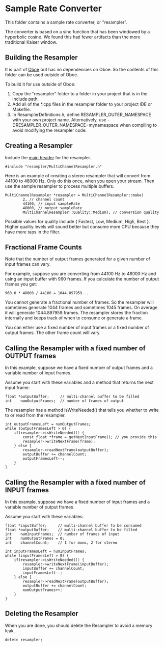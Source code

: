# Sample Rate Converter

This folder contains a sample rate converter, or "resampler".

The converter is based on a sinc function that has been windowed by a hyperbolic cosine.
We found this had fewer artifacts than the more traditional Kaiser window.

## Building the Resampler

It is part of [Oboe](https://github.com/google/oboe) but has no dependencies on Oboe.
So the contents of this folder can be used outside of Oboe.

To build it for use outside of Oboe:

1. Copy the "resampler" folder to a folder in your project that is in the include path.
2. Add all of the \*.cpp files in the resampler folder to your project IDE or Makefile.
3. In ResamplerDefinitions.h, define RESAMPLER_OUTER_NAMESPACE with your own project name. Alternatively, use -DRESAMPLER_OUTER_NAMESPACE=mynamespace when compiling to avoid modifying the resampler code.

## Creating a Resampler

Include the [main header](MultiChannelResampler.h) for the resampler.

    #include "resampler/MultiChannelResampler.h"

Here is an example of creating a stereo resampler that will convert from 44100 to 48000 Hz.
Only do this once, when you open your stream. Then use the sample resampler to process multiple buffers.

    MultiChannelResampler *resampler = MultiChannelResampler::make(
            2, // channel count
            44100, // input sampleRate
            48000, // output sampleRate
            MultiChannelResampler::Quality::Medium); // conversion quality

Possible values for quality include { Fastest, Low, Medium, High, Best }.
Higher quality levels will sound better but consume more CPU because they have more taps in the filter.

## Fractional Frame Counts

Note that the number of output frames generated for a given number of input frames can vary.

For example, suppose you are converting from 44100 Hz to 48000 Hz and using an input buffer with 960 frames. If you calculate the number of output frames you get:

    960.0 * 48000 / 44100 = 1044.897959...

You cannot generate a fractional number of frames. So the resampler will sometimes generate 1044 frames and sometimes 1045 frames. On average it will generate 1044.897959 frames. The resampler stores the fraction internally and keeps track of when to consume or generate a frame.

You can either use a fixed number of input frames or a fixed number of output frames. The other frame count will vary.

## Calling the Resampler with a fixed number of OUTPUT frames

In this example, suppose we have a fixed number of output frames and a variable number of input frames.

Assume you start with these variables and a method that returns the next input frame:

    float *outputBuffer;     // multi-channel buffer to be filled
    int    numOutputFrames;  // number of frames of output

The resampler has a method isWriteNeeded() that tells you whether to write to or read from the resampler.

    int outputFramesLeft = numOutputFrames;
    while (outputFramesLeft > 0) {
        if(resampler->isWriteNeeded()) {
            const float *frame = getNextInputFrame(); // you provide this
            resampler->writeNextFrame(frame);
        } else {
            resampler->readNextFrame(outputBuffer);
            outputBuffer += channelCount;
            outputFramesLeft--;
        }
    }

## Calling the Resampler with a fixed number of INPUT frames

In this example, suppose we have a fixed number of input frames and a variable number of output frames.

Assume you start with these variables:

    float *inputBuffer;     // multi-channel buffer to be consumed
    float *outputBuffer;    // multi-channel buffer to be filled
    int    numInputFrames;  // number of frames of input
    int    numOutputFrames = 0;
    int    channelCount;    // 1 for mono, 2 for stereo

    int inputFramesLeft = numInputFrames;
    while (inputFramesLeft > 0) {
        if(resampler->isWriteNeeded()) {
            resampler->writeNextFrame(inputBuffer);
            inputBuffer += channelCount;
            inputFramesLeft--;
        } else {
            resampler->readNextFrame(outputBuffer);
            outputBuffer += channelCount;
            numOutputFrames++;
        }
    }

## Deleting the Resampler

When you are done, you should delete the Resampler to avoid a memory leak.

    delete resampler;

